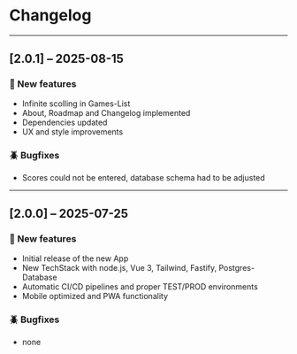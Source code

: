 # Changelog

---

## [2.0.1] – 2025-08-15
### 🎉 New features
- Infinite scolling in Games-List
- About, Roadmap and Changelog implemented
- Dependencies updated
- UX and style improvements

### 🪲 Bugfixes
- Scores could not be entered, database schema had to be adjusted

---

## [2.0.0] – 2025-07-25
### 🎉 New features
- Initial release of the new App
- New TechStack with node.js, Vue 3, Tailwind, Fastify, Postgres-Database
- Automatic CI/CD pipelines and proper TEST/PROD environments
- Mobile optimized and PWA functionality

### 🪲 Bugfixes
- none